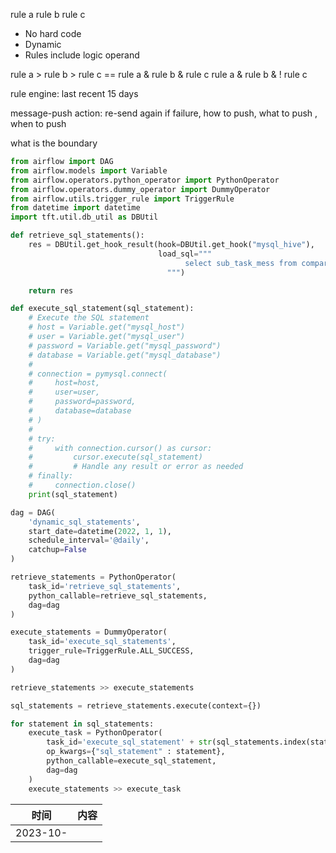 rule a
rule b
rule c

* No hard code
* Dynamic
* Rules include logic operand

rule a > rule b > rule c == rule a & rule b & rule c
rule a & rule b & ! rule c

rule engine: last recent 15 days

message-push action: re-send again if failure, how to push, what to push , when to push

what is the boundary


```python
from airflow import DAG
from airflow.models import Variable
from airflow.operators.python_operator import PythonOperator
from airflow.operators.dummy_operator import DummyOperator
from airflow.utils.trigger_rule import TriggerRule
from datetime import datetime
import tft.util.db_util as DBUtil

def retrieve_sql_statements():
    res = DBUtil.get_hook_result(hook=DBUtil.get_hook("mysql_hive"),
                                 load_sql="""
                                       select sub_task_mess from compare_data.etl_sub_tasks
                                   """)

    return res

def execute_sql_statement(sql_statement):
    # Execute the SQL statement
    # host = Variable.get("mysql_host")
    # user = Variable.get("mysql_user")
    # password = Variable.get("mysql_password")
    # database = Variable.get("mysql_database")
    # 
    # connection = pymysql.connect(
    #     host=host,
    #     user=user,
    #     password=password,
    #     database=database
    # )
    # 
    # try:
    #     with connection.cursor() as cursor:
    #         cursor.execute(sql_statement)
    #         # Handle any result or error as needed
    # finally:
    #     connection.close()
    print(sql_statement)

dag = DAG(
    'dynamic_sql_statements',
    start_date=datetime(2022, 1, 1),
    schedule_interval='@daily',
    catchup=False
)

retrieve_statements = PythonOperator(
    task_id='retrieve_sql_statements',
    python_callable=retrieve_sql_statements,
    dag=dag
)

execute_statements = DummyOperator(
    task_id='execute_sql_statements',
    trigger_rule=TriggerRule.ALL_SUCCESS,
    dag=dag
)

retrieve_statements >> execute_statements

sql_statements = retrieve_statements.execute(context={})

for statement in sql_statements:
    execute_task = PythonOperator(
        task_id='execute_sql_statement' + str(sql_statements.index(statement)),
        op_kwargs={"sql_statement" : statement},
        python_callable=execute_sql_statement,
        dag=dag
    )
    execute_statements >> execute_task
```

|    时间    |内容|
|:--------:|:----:|
| 2023-10- ||